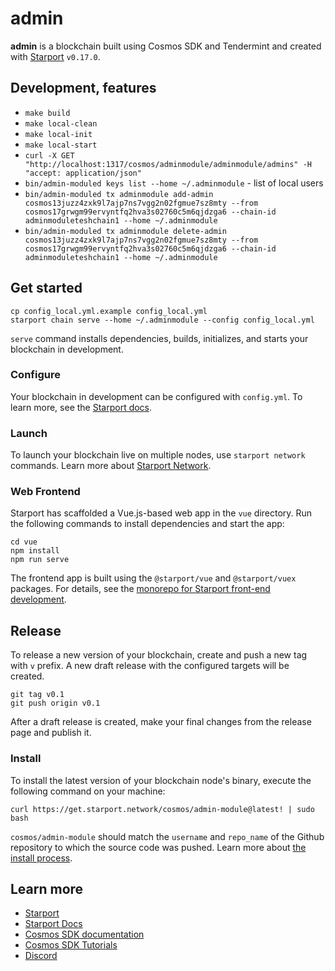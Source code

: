 # admin
**admin** is a blockchain built using Cosmos SDK and Tendermint and created with [Starport](https://github.com/tendermint/starport/releases/tag/v0.17.0) `v0.17.0`.

## Development, features
- `make build`
- `make local-clean`
- `make local-init`
- `make local-start`
- `curl -X GET "http://localhost:1317/cosmos/adminmodule/adminmodule/admins" -H  "accept: application/json"`
- `bin/admin-moduled keys list --home ~/.adminmodule` - list of local users
- `bin/admin-moduled tx adminmodule add-admin cosmos13juzz4zxk9l7ajp7ns7vgg2n02fgmue7sz8mty --from cosmos17grwgm99ervyntfq2hva3s02760c5m6qjdzga6 --chain-id adminmoduleteshchain1 --home ~/.adminmodule`
- `bin/admin-moduled tx adminmodule delete-admin cosmos13juzz4zxk9l7ajp7ns7vgg2n02fgmue7sz8mty --from cosmos17grwgm99ervyntfq2hva3s02760c5m6qjdzga6 --chain-id adminmoduleteshchain1 --home ~/.adminmodule`

## Get started

```
cp config_local.yml.example config_local.yml
starport chain serve --home ~/.adminmodule --config config_local.yml 
```

`serve` command installs dependencies, builds, initializes, and starts your blockchain in development.

### Configure

Your blockchain in development can be configured with `config.yml`. To learn more, see the [Starport docs](https://docs.starport.network).

### Launch

To launch your blockchain live on multiple nodes, use `starport network` commands. Learn more about [Starport Network](https://github.com/tendermint/spn).

### Web Frontend

Starport has scaffolded a Vue.js-based web app in the `vue` directory. Run the following commands to install dependencies and start the app:

```
cd vue
npm install
npm run serve
```

The frontend app is built using the `@starport/vue` and `@starport/vuex` packages. For details, see the [monorepo for Starport front-end development](https://github.com/tendermint/vue).

## Release
To release a new version of your blockchain, create and push a new tag with `v` prefix. A new draft release with the configured targets will be created.

```
git tag v0.1
git push origin v0.1
```

After a draft release is created, make your final changes from the release page and publish it.

### Install
To install the latest version of your blockchain node's binary, execute the following command on your machine:

```
curl https://get.starport.network/cosmos/admin-module@latest! | sudo bash
```
`cosmos/admin-module` should match the `username` and `repo_name` of the Github repository to which the source code was pushed. Learn more about [the install process](https://github.com/allinbits/starport-installer).

## Learn more

- [Starport](https://github.com/tendermint/starport)
- [Starport Docs](https://docs.starport.network)
- [Cosmos SDK documentation](https://docs.cosmos.network)
- [Cosmos SDK Tutorials](https://tutorials.cosmos.network)
- [Discord](https://discord.gg/W8trcGV)
